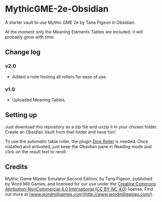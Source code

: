 # MythicGME-2e-Obsidian
A starter vault to use Mythic GME 2e by Tana Pigeon in Obsidian.

At the moment only the Meaning Elements Tables are included, it will probably grow with time.

## Change log


### v2.0
- Added a note hosting all rollers for ease of use.
### v1.0
- Uploaded Meaning Tables.

## Setting up
Just download this repository as a zip file and unzip it in your chosen folder.
Create an Obsidian Vault from that folder and have fun!

To use the automatic table roller, the plugin [Dice Roller](https://github.com/valentine195/obsidian-dice-roller) is needed.
Once installed and activated, just keep the Obsidian pane in Reading mode and click on the result text to reroll.

## Credits

Mythic Game Master Emulator Second Edition, by Tana Pigeon, published by Word Mill Games, and licensed for our use under the [Creative Commons Attribution-NonCommercial 4.0 International (CC BY-NC 4.0)](https://creativecommons.org/licenses/by-nc/4.0/) license. Find out more at [www.wordmillgames.com](http://www.wordmillgames.com/).
